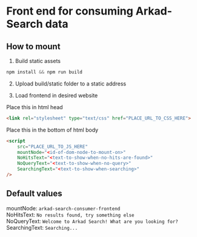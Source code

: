 # Front end for consuming Arkad-Search data

## How to mount

1. Build static assets
```js 
npm install && npm run build
```

2. Upload build/static folder to a static address

3. Load frontend in desired website

Place this in html head
```html
<link rel="stylesheet" type="text/css" href="PLACE_URL_TO_CSS_HERE">
```

Place this in the bottom of html body
```html
<script 
    src="PLACE_URL_TO_JS_HERE" 
    mountNode="<id-of-dom-node-to-mount-on>"
    NoHitsText="<text-to-show-when-no-hits-are-found>" 
    NoQueryText="<text-to-show-when-no-query>"
    SearchingText="<text-to-show-when-searching>"
/>
```
## Default values
mountNode: `arkad-search-consumer-frontend` \
NoHitsText: `No results found, try something else` \
NoQueryText: `Welcome to Arkad Search! What are you looking for?` \
SearchingText: `Searching...` 